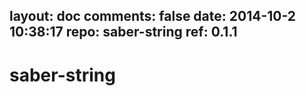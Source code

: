 layout: doc
comments: false
date: 2014-10-2 10:38:17
repo: saber-string
ref: 0.1.1
---

# saber-string
